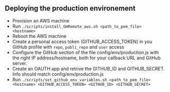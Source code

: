 ## Deploying the production environement 

- Provision an AWS machine 
- Run ```./scripts/install_GHRemote_aws.sh <path_to_pem_file> <hostname>```
- Reboot the AWS machine 
- Create a personal access token (GITHUB_ACCESS_TOKEN) in you GitHub profile with ```repo```, ```publi_repo``` and ```user``` access
- Configure the GitHub section of the file config/env/production.js with the right IP address/hostname, both for your callback URL and GitHub server. 
- Create an OAUTH app and retrive the GITHUB_ID and GITHUB_SECRET. Info should match config/env/production.js 
- Run ```./scripts/set_github_env_variables.sh <path_to_pem_file> <hostname> <GITHUB_ACCESS_TOKEN> <GITHUB_ID> <GITHUB_SECRET>```

